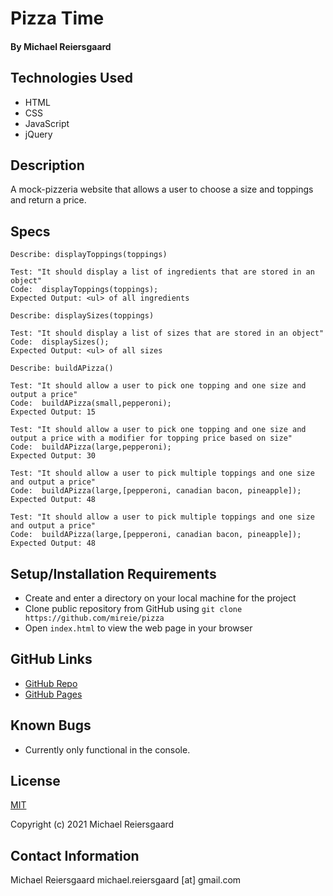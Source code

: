 # Pizza Time

#### By Michael Reiersgaard

## Technologies Used

* HTML
* CSS
* JavaScript
* jQuery

## Description

A mock-pizzeria website that allows a user to choose a size and toppings and return a price.

## Specs

```
Describe: displayToppings(toppings)

Test: "It should display a list of ingredients that are stored in an object"
Code:  displayToppings(toppings);
Expected Output: <ul> of all ingredients
```

```
Describe: displaySizes(toppings)

Test: "It should display a list of sizes that are stored in an object"
Code:  displaySizes();
Expected Output: <ul> of all sizes
```

```
Describe: buildAPizza()

Test: "It should allow a user to pick one topping and one size and output a price"
Code:  buildAPizza(small,pepperoni);
Expected Output: 15
```

```
Test: "It should allow a user to pick one topping and one size and output a price with a modifier for topping price based on size"
Code:  buildAPizza(large,pepperoni);
Expected Output: 30
```
```
Test: "It should allow a user to pick multiple toppings and one size and output a price"
Code:  buildAPizza(large,[pepperoni, canadian bacon, pineapple]);
Expected Output: 48
```

```
Test: "It should allow a user to pick multiple toppings and one size and output a price"
Code:  buildAPizza(large,[pepperoni, canadian bacon, pineapple]);
Expected Output: 48
```

## Setup/Installation Requirements

- Create and enter a directory on your local machine for the project
- Clone public repository from GitHub using `git clone https://github.com/mireie/pizza`
- Open `index.html` to view the web page in your browser

## GitHub Links
- [GitHub Repo](https://github.com/mireie/pizza)
- [GitHub Pages](https://mireie.github.io/pizza/)

## Known Bugs

* Currently only functional in the console.

## License

[MIT](https://en.wikipedia.org/wiki/MIT_License)

Copyright (c) 2021 Michael Reiersgaard


## Contact Information

Michael Reiersgaard michael.reiersgaard [at] gmail.com